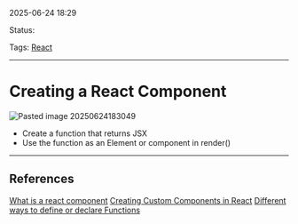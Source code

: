 
2025-06-24 18:29

Status:

Tags: [React](../../../3%20-%20Tags/React.md)

---
# Creating a React Component
![Pasted image 20250624183049](../../../2%20-%20Source%20Material/Media%20and%20other%20files/Pasted%20image%2020250624183049.png)
- Create  a function that returns JSX
- Use the function as an Element or component in render()


---
## References
[What is a react component](What%20is%20a%20react%20component.md)
[Creating Custom Components in React](Creating%20Custom%20Components%20in%20React.md)
[Different ways to define or declare Functions](../Javascript%20notes/Different%20ways%20to%20define%20or%20declare%20Functions.md)
